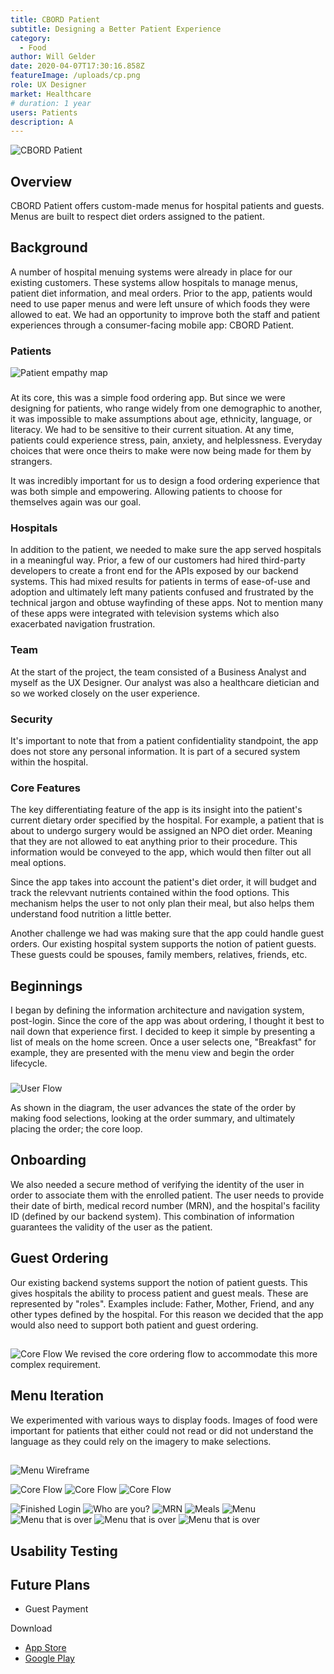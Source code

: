 ```yaml
---
title: CBORD Patient
subtitle: Designing a Better Patient Experience
category:
  - Food
author: Will Gelder
date: 2020-04-07T17:30:16.858Z
featureImage: /uploads/cp.png
role: UX Designer
market: Healthcare
# duration: 1 year
users: Patients
description: A
---
```

![CBORD Patient](/uploads/cp.png)
## Overview
CBORD Patient offers custom-made menus for hospital patients and guests. Menus are built to respect diet orders assigned to the patient.    

## Background
A number of hospital menuing systems were already in place for our existing customers. These systems allow hospitals to manage menus, patient diet information, and meal orders. Prior to the app, patients would need to use paper menus and were left unsure of which foods they were allowed to eat. We had an opportunity to improve both the staff and patient experiences through a consumer-facing mobile app: CBORD Patient.

### Patients
![Patient empathy map](/uploads/tca-user-empathy-map.jpg)
###
At its core, this was a simple food ordering app. But since we were designing for patients, who range widely from one demographic to another, it was impossible to make assumptions about age, ethnicity, language, or literacy. We had to be sensitive to their current situation. At any time, patients could experience stress, pain, anxiety, and helplessness. Everyday choices that were once theirs to make were now being made for them by strangers. 

It was incredibly important for us to design a food ordering experience that was both simple and empowering. Allowing patients to choose for themselves again was our goal. 

### Hospitals
In addition to the patient, we needed to make sure the app served hospitals in a meaningful way. Prior, a few of our customers had hired third-party developers to create a front end for the APIs exposed by our backend systems. This had mixed results for patients in terms of ease-of-use and adoption and ultimately left many patients confused and frustrated by the technical jargon and obtuse wayfinding of these apps. Not to mention many of these apps were integrated with television systems which also exacerbated navigation frustration.

### Team
At the start of the project, the team consisted of a Business Analyst and myself as the UX Designer. Our analyst was also a healthcare dietician and so we worked closely on the user experience. 

### Security
It's important to note that from a patient confidentiality standpoint, the app does not store any personal information. It is part of a secured system within the hospital.

### Core Features
The key differentiating feature of the app is its insight into the patient's current dietary order specified by the hospital. For example, a patient that is about to undergo surgery would be assigned an NPO diet order. Meaning that they are not allowed to eat anything prior to their procedure. This information would be conveyed to the app, which would then filter out all meal options. 

Since the app takes into account the patient's diet order, it will budget and track the relevvant nutrients contained within the food options. This mechanism helps the user to not only plan their meal, but also helps them understand food nutrition a little better.  

Another challenge we had was making sure that the app could handle guest orders. Our existing hospital system supports the notion of patient guests. These guests could be spouses, family members, relatives, friends, etc. 

## Beginnings
I began by defining the information architecture and navigation system, post-login. Since the core of the app was about ordering, I thought it best to nail down that experience first. I decided to keep it simple by presenting a list of meals on the home screen. Once a user selects one, "Breakfast" for example, they are presented with the menu view and begin the order lifecycle. 
###
![User Flow](/uploads/tca-nav-system-v2.jpg)

As shown in the diagram, the user advances the state of the order by making food selections, looking at the order summary, and ultimately placing the order; the core loop.

## Onboarding
We also needed a secure method of verifying the identity of the user in order to associate them with the enrolled patient. The user needs to provide their date of birth, medical record number (MRN), and the hospital's facility ID (defined by our backend system). This combination of information guarantees the validity of the user as the patient.

## Guest Ordering
Our existing backend systems support the notion of patient guests. This gives hospitals the ability to process patient and guest meals. These are represented by "roles". Examples include: Father, Mother, Friend, and any other types defined by the hospital. For this reason we decided that the app would also need to support both patient and guest ordering. 
##
![Core Flow](/uploads/tca-core-flow.png)
We revised the core ordering flow to accommodate this more complex requirement. 

## Menu Iteration
We experimented with various ways to display foods. Images of food were important for patients that either could not read or did not understand the language as they could rely on the imagery to make selections.
##
![Menu Wireframe](/uploads/tca-wireframe-1.png)

![Core Flow](/uploads/tca-early-menu-gauges.jpg)
![Core Flow](/uploads/tca-early-menu-grid.jpg)
![Core Flow](/uploads/tca-early-menu-error-state.jpg)

![Finished Login](/uploads/tca-finished-login.png)
![Who are you?](/uploads/tca-finished-who.png)
![MRN](/uploads/tca-finished-mrn.png)
![Meals](/uploads/tca-finished-meals.png)
![Menu](/uploads/tca-finished-menu-default.png)
![Menu that is over](/uploads/tca-finished-menu-over.png)
![Menu that is over](/uploads/tca-finished-switch-user.png)
![Menu that is over](/uploads/tca-finished-order-summary.png)


## Usability Testing

## Future Plans
- Guest Payment

Download
- [App Store](https://apps.apple.com/us/app/cbord-patient/id1319336992)
- [Google Play](https://play.google.com/store/apps/details?id=com.cbord.patient&hl=en_US)
